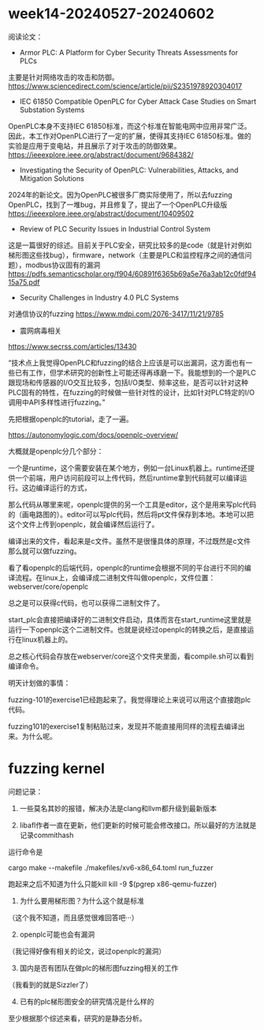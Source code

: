 # week14-20240527-20240602

阅读论文：

+ Armor PLC: A Platform for Cyber Security Threats Assessments for PLCs

主要是针对网络攻击的攻击和防御。
https://www.sciencedirect.com/science/article/pii/S2351978920304017


+ IEC 61850 Compatible OpenPLC for Cyber Attack Case Studies on Smart Substation Systems

OpenPLC本身不支持IEC 61850标准，而这个标准在智能电网中应用非常广泛。因此，本工作对OpenPLC进行了一定的扩展，使得其支持IEC 61850标准。做的实验是应用于变电站，并且展示了对于攻击的防御效果。
https://ieeexplore.ieee.org/abstract/document/9684382/

+ Investigating the Security of OpenPLC: Vulnerabilities, Attacks, and Mitigation Solutions

2024年的新论文。因为OpenPLC被很多厂商实际使用了，所以去fuzzing OpenPLC，找到了一堆bug，并且修复了，提出了一个OpenPLC升级版
https://ieeexplore.ieee.org/abstract/document/10409502

+ Review of PLC Security Issues in Industrial Control System

这是一篇很好的综述。目前关于PLC安全，研究比较多的是code（就是针对例如梯形图这些找bug），firmware，network（主要是PLC和监控程序之间的通信问题），modbus协议固有的漏洞
https://pdfs.semanticscholar.org/f904/60891f6365b69a5e76a3ab12c0fdf9415a75.pdf

+ Security Challenges in Industry 4.0 PLC Systems

对通信协议的fuzzing
https://www.mdpi.com/2076-3417/11/21/9785

+ 震网病毒相关

https://www.secrss.com/articles/13430


“技术点上我觉得OpenPLC和fuzzing的结合上应该是可以出漏洞，这方面也有一些已有工作，但学术研究的创新性上可能还得再琢磨一下。我能想到的一个是PLC跟现场和传感器的I/O交互比较多，包括I/O类型、频率这些，是否可以针对这种PLC固有的特性，在fuzzing的时候做一些针对性的设计，比如针对PLC特定的I/O调用中API多样性进行fuzzing。”

先把根据openplc的tutorial，走了一遍。

https://autonomylogic.com/docs/openplc-overview/

大概就是openplc分几个部分：

一个是runtime，这个需要安装在某个地方，例如一台Linux机器上。runtime还提供一个前端，用户访问前段可以上传代码，然后runtime拿到代码就可以编译运行。这边编译运行的方式，

那么代码从哪里来呢，openplc提供的另一个工具是editor，这个是用来写plc代码的（画电路图的）。editor可以写plc代码，然后将pt文件保存到本地。本地可以把这个文件上传到openplc，就会编译然后运行了。

编译出来的文件，看起来是c文件。虽然不是很懂具体的原理，不过既然是c文件那么就可以做fuzzing。


看了看openplc的后端代码，openplc的runtime会根据不同的平台进行不同的编译流程。在linux上，会编译成二进制文件叫做openplc，文件位置：webserver/core/openplc

总之是可以获得c代码，也可以获得二进制文件了。


start_plc会直接把编译好的二进制文件启动，具体而言在start_runtime这里就是运行一下openplc这个二进制文件。也就是说经过openplc的转换之后，是直接运行在linux机器上的。

总之核心代码会存放在webserver/core这个文件夹里面，看compile.sh可以看到编译命令。



明天计划做的事情：

fuzzing-101的exercise1已经跑起来了。我觉得理论上来说可以用这个直接跑plc代码。


fuzzing101的exercise1复制粘贴过来，发现并不能直接用同样的流程去编译出来。为什么呢。




# fuzzing kernel 

问题记录：

1. 一些莫名其妙的报错，解决办法是clang和llvm都升级到最新版本

2. libafl作者一直在更新，他们更新的时候可能会修改接口。所以最好的方法就是记录commithash

运行命令是

cargo make --makefile ./makefiles/xv6-x86_64.toml run_fuzzer

跑起来之后不知道为什么只能kill
kill -9 $(pgrep x86-qemu-fuzzer)



1. 为什么要用梯形图？为什么这个就是标准

（这个我不知道，而且感觉很难回答吧···）

2. openplc可能也会有漏洞

（我记得好像有相关的论文，说过openplc的漏洞）

3. 国内是否有团队在做plc的梯形图fuzzing相关的工作

（我看到的就是Sizzler了）

4. 已有的plc梯形图安全的研究情况是什么样的

至少根据那个综述来看，研究的是静态分析。
